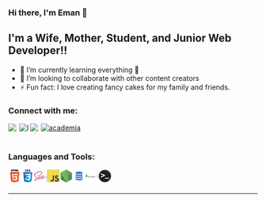 ### Hi there, I'm Eman 👋



## I'm a Wife, Mother, Student, and Junior Web Developer!!
- 🌱 I’m currently learning everything 🤣
- 👯 I’m looking to collaborate with other content creators
- ⚡ Fun fact: I love creating fancy cakes for my family and friends.

### Connect with me:

[<img align="left" src='https://cdn.jsdelivr.net/npm/simple-icons@3.0.1/icons/icloud.svg' alt='website' height='20' width="22px">](www.emanyoussef.com) [<img align="left" src='https://cdn.jsdelivr.net/npm/simple-icons@3.0.1/icons/linkedin.svg' alt='linkedin' height='20' width="22px" >](https://www.linkedin.com/in/www.linkedin.com/in/eman-youssef-a568b536/) [<img align="left" src='https://cdn.jsdelivr.net/npm/simple-icons@3.0.1/icons/github.svg' alt='github' height='20' width="22px" >](https://github.com/eeyoussef)  [<img src='https://cdn.jsdelivr.net/npm/simple-icons@3.0.1/icons/academia.svg' alt='academia' height='20' width="22px">](https://emanessam.academia.edu/)  
<br />

### Languages and Tools:

<img align="left" alt="HTML5" width="26px" src="https://raw.githubusercontent.com/github/explore/80688e429a7d4ef2fca1e82350fe8e3517d3494d/topics/html/html.png" />
<img align="left" alt="CSS3" width="26px" src="https://raw.githubusercontent.com/github/explore/80688e429a7d4ef2fca1e82350fe8e3517d3494d/topics/css/css.png" />
<img align="left" alt="Sass" width="26px" src="https://raw.githubusercontent.com/github/explore/80688e429a7d4ef2fca1e82350fe8e3517d3494d/topics/sass/sass.png" />
<img align="left" alt="JavaScript" width="26px" src="https://raw.githubusercontent.com/github/explore/80688e429a7d4ef2fca1e82350fe8e3517d3494d/topics/javascript/javascript.png" />
<img align="left" alt="Node.js" width="26px" src="https://raw.githubusercontent.com/github/explore/80688e429a7d4ef2fca1e82350fe8e3517d3494d/topics/nodejs/nodejs.png" />
<img align="left" alt="SQL" width="26px" src="https://raw.githubusercontent.com/github/explore/80688e429a7d4ef2fca1e82350fe8e3517d3494d/topics/sql/sql.png" />
<img align="left" alt="MongoDB" width="26px" src="https://raw.githubusercontent.com/github/explore/80688e429a7d4ef2fca1e82350fe8e3517d3494d/topics/mongodb/mongodb.png" />
<img align="left" alt="Terminal" width="26px" src="https://raw.githubusercontent.com/github/explore/80688e429a7d4ef2fca1e82350fe8e3517d3494d/topics/terminal/terminal.png" />

<br />
<br />

---

